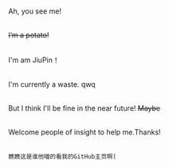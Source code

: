 <br>Ah, you see me!

<br/><del>I’m a potato!<del/>

<br>I'm am JiuPin！

<br>I'm currently a waste. qwq

<br>But I think I'll be fine in the near future! <del>Maybe<del/>

<br>Welcome people of insight to help me.Thanks!

<br><code>瞧瞧这是谁他喵的看我的GitHub主页啊(
<!---
JiuPin167/JiuPin167 is a ✨ special ✨ repository because its `README.md` (this file) appears on your GitHub profile.
You can click the Preview link to take a look at your changes.
--->
